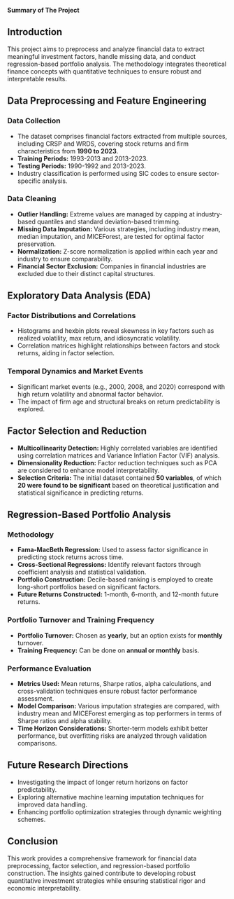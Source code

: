 **Summary of The Project**

## Introduction
This project aims to preprocess and analyze financial data to extract meaningful investment factors, handle missing data, and conduct regression-based portfolio analysis. The methodology integrates theoretical finance concepts with quantitative techniques to ensure robust and interpretable results.

## Data Preprocessing and Feature Engineering
### Data Collection
- The dataset comprises financial factors extracted from multiple sources, including CRSP and WRDS, covering stock returns and firm characteristics from **1990 to 2023**.
- **Training Periods:** 1993-2013 and 2013-2023.
- **Testing Periods:** 1990-1992 and 2013-2023.
- Industry classification is performed using SIC codes to ensure sector-specific analysis.

### Data Cleaning
- **Outlier Handling:** Extreme values are managed by capping at industry-based quantiles and standard deviation-based trimming.
- **Missing Data Imputation:** Various strategies, including industry mean, median imputation, and MICEForest, are tested for optimal factor preservation.
- **Normalization:** Z-score normalization is applied within each year and industry to ensure comparability.
- **Financial Sector Exclusion:** Companies in financial industries are excluded due to their distinct capital structures.

## Exploratory Data Analysis (EDA)
### Factor Distributions and Correlations
- Histograms and hexbin plots reveal skewness in key factors such as realized volatility, max return, and idiosyncratic volatility.
- Correlation matrices highlight relationships between factors and stock returns, aiding in factor selection.

### Temporal Dynamics and Market Events
- Significant market events (e.g., 2000, 2008, and 2020) correspond with high return volatility and abnormal factor behavior.
- The impact of firm age and structural breaks on return predictability is explored.

## Factor Selection and Reduction
- **Multicollinearity Detection:** Highly correlated variables are identified using correlation matrices and Variance Inflation Factor (VIF) analysis.
- **Dimensionality Reduction:** Factor reduction techniques such as PCA are considered to enhance model interpretability.
- **Selection Criteria:** The initial dataset contained **50 variables**, of which **20 were found to be significant** based on theoretical justification and statistical significance in predicting returns.

## Regression-Based Portfolio Analysis
### Methodology
- **Fama-MacBeth Regression:** Used to assess factor significance in predicting stock returns across time.
- **Cross-Sectional Regressions:** Identify relevant factors through coefficient analysis and statistical validation.
- **Portfolio Construction:** Decile-based ranking is employed to create long-short portfolios based on significant factors.
- **Future Returns Constructed:** 1-month, 6-month, and 12-month future returns.

### Portfolio Turnover and Training Frequency
- **Portfolio Turnover:** Chosen as **yearly**, but an option exists for **monthly** turnover.
- **Training Frequency:** Can be done on **annual or monthly** basis.

### Performance Evaluation
- **Metrics Used:** Mean returns, Sharpe ratios, alpha calculations, and cross-validation techniques ensure robust factor performance assessment.
- **Model Comparison:** Various imputation strategies are compared, with industry mean and MICEForest emerging as top performers in terms of Sharpe ratios and alpha stability.
- **Time Horizon Considerations:** Shorter-term models exhibit better performance, but overfitting risks are analyzed through validation comparisons.

## Future Research Directions
- Investigating the impact of longer return horizons on factor predictability.
- Exploring alternative machine learning imputation techniques for improved data handling.
- Enhancing portfolio optimization strategies through dynamic weighting schemes.

## Conclusion
This work provides a comprehensive framework for financial data preprocessing, factor selection, and regression-based portfolio construction. The insights gained contribute to developing robust quantitative investment strategies while ensuring statistical rigor and economic interpretability.

